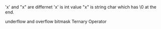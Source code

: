 


'x' and "x" are differnet
'x' is int value
"x" is string char which has \0 at the end. 

underflow and overflow
bitmask
Ternary Operator